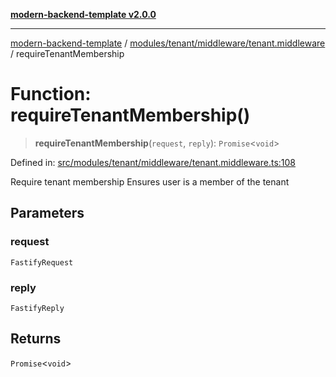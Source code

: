 [**modern-backend-template v2.0.0**](../../../../../README.md)

***

[modern-backend-template](../../../../../modules.md) / [modules/tenant/middleware/tenant.middleware](../README.md) / requireTenantMembership

# Function: requireTenantMembership()

> **requireTenantMembership**(`request`, `reply`): `Promise`\<`void`\>

Defined in: [src/modules/tenant/middleware/tenant.middleware.ts:108](https://github.com/maemreyo/saas-4cus-nodejs/blob/2a5b3f3aa11335dfa561e80e1feabb8e6084261e/src/modules/tenant/middleware/tenant.middleware.ts#L108)

Require tenant membership
Ensures user is a member of the tenant

## Parameters

### request

`FastifyRequest`

### reply

`FastifyReply`

## Returns

`Promise`\<`void`\>
